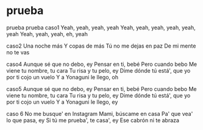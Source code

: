 # prueba
prueba prueba
caso1
Yeah, yeah, yeah, yeah
Yeah, yeah, yeah, yeah, yeah, yeah
Yeah, yeah, yeah, eh, yeah

caso2
Una noche más
Y copas de más
Tú no me dejas en paz
De mi mente no te vas

caso4
Aunque sé que no debo, ey
Pensar en ti, bebé
Pero cuando bebo
Me viene tu nombre, tu cara
Tu risa y tu pelo, ey
Dime dónde tú está', que yo por ti cojo un vuelo
Y a Yonaguni le llego, oh

caso5 
Aunque sé que no debo, ey
Pensar en ti, bebé
Pero cuando bebo
Me viene tu nombre, tu cara
Tu risa y tu pelo, ey
Dime dónde tú está', que yo por ti cojo un vuelo
Y a Yonaguni le llego, ey

caso 6
No me busque' en Instagram
Mami, búscame en casa
Pa' que vea' lo que pasa, ey
Si tú me prueba', te casa', ey
Ese cabrón ni te abraza
